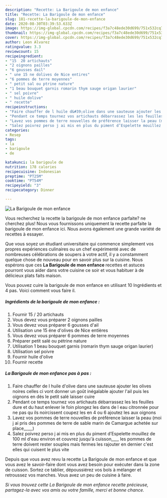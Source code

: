 ```yaml
---
description: "Recette: La Barigoule de mon enfance"
title: "Recette: La Barigoule de mon enfance"
slug: 181-recette-la-barigoule-de-mon-enfance
date: 2020-08-30T03:39:53.633Z
image: https://img-global.cpcdn.com/recipes/f3a7c48ede30d699/751x532cq70/la-barigoule-de-mon-enfance-photo-principale-de-la-recette.jpg
thumbnail: https://img-global.cpcdn.com/recipes/f3a7c48ede30d699/751x532cq70/la-barigoule-de-mon-enfance-photo-principale-de-la-recette.jpg
cover: https://img-global.cpcdn.com/recipes/f3a7c48ede30d699/751x532cq70/la-barigoule-de-mon-enfance-photo-principale-de-la-recette.jpg
author: Leon Alvarez
ratingvalue: 3.3
reviewcount: 15
recipeingredient:
- "15  20 artichauts"
- "2 oignons pailles"
- "6 gousses dail"
- " une 15 ne dolives de Nice entires"
- "6 pommes de terre moyennes"
- " petit sal ou ptrine nature"
- "1 beau bouquet garnis romarin thym sauge origan laurier"
- " sel poivre"
- " huile dolive"
- " recette"
recipeinstructions:
- "Faire chauffer de l huile d&#39;olive dans une sauteuse ajouter les olives noires celles ci vont donner un goût inégalable ajouter l&#39;ail puis les oignons en dés le petit salé laisser cuire"
- "Pendant ce temps tournez vos artichauts débarrassez les les feuilles dure et du haut enlever le foin plongez les dans de l eau citronnée pour ne pas qu ils noircissent coupez les en 4 ou 6 ajoutez les aux oignons"
- "Lavez vos pommes de terre nouvelles de préférence laisser la peau (moi j ai pris des pommes de terre de sable marin de Camargue achetée sur place,,,,,,,)"
- "Salez poivrez perso j ai mis en plus du piment d’Espelette mouillez de 100 ml d&#39;eau environ et couvrez jusqu&#39;à cuisson,,,,,, les pommes de terre doivent rester souples mais fermes les rajouter en dernier c&#39;est elles qui cuisent le plus vite"
categories:
- Resep
tags:
- la
- barigoule
- de

katakunci: la barigoule de 
nutrition: 178 calories
recipecuisine: Indonesian
preptime: "PT25M"
cooktime: "PT54M"
recipeyield: "3"
recipecategory: Dinner

---
```



![La Barigoule de mon enfance](https://img-global.cpcdn.com/recipes/f3a7c48ede30d699/751x532cq70/la-barigoule-de-mon-enfance-photo-principale-de-la-recette.jpg)

Vous recherchez la recette la barigoule de mon enfance parfaite? ne cherchez plus! Nous vous fournissons uniquement la recette parfaite la barigoule de mon enfance ici. Nous avons également une grande variété de recettes à essayer.

Que vous soyez un étudiant universitaire qui commence simplement vos propres expériences culinaires ou un chef expérimenté avec de nombreuses célébrations de soupers à votre actif, il y a constamment quelque chose de nouveau pour en savoir plus sur la cuisine. Nous espérons que ces <strong> La Barigoule de mon enfance </strong> recettes et astuces pourront vous aider dans votre cuisine ce soir et vous habituer à de délicieux plats faits maison.

<!--inarticleads1-->

Vous pouvez cuire la barigoule de mon enfance en utilisant 10 Ingrédients et 4 pas. Voici comment vous faire il.

##### Ingrédients de la barigoule de mon enfance :

1. Fournir 15 / 20 artichauts
1. Vous devez vous préparer 2 oignons pailles
1. Vous devez vous préparer 6 gousses d&#39;ail
1. Utilisation  une 15 éne d&#39;olives de Nice entières
1. Vous devez vous préparer 6 pommes de terre moyennes
1. Préparer  petit salé ou pétrine nature
1. Utilisation 1 beau bouquet garnis (romarin thym sauge origan laurier)
1. Utilisation  sel poivre
1. Fournir  huile d&#39;olive
1. Fournir  recette




<!--inarticleads2-->

##### La Barigoule de mon enfance pas à pas :

1. Faire chauffer de l huile d&#39;olive dans une sauteuse ajouter les olives noires celles ci vont donner un goût inégalable ajouter l&#39;ail puis les oignons en dés le petit salé laisser cuire
1. Pendant ce temps tournez vos artichauts débarrassez les les feuilles dure et du haut enlever le foin plongez les dans de l eau citronnée pour ne pas qu ils noircissent coupez les en 4 ou 6 ajoutez les aux oignons
1. Lavez vos pommes de terre nouvelles de préférence laisser la peau (moi j ai pris des pommes de terre de sable marin de Camargue achetée sur place,,,,,,,)
1. Salez poivrez perso j ai mis en plus du piment d’Espelette mouillez de 100 ml d&#39;eau environ et couvrez jusqu&#39;à cuisson,,,,,, les pommes de terre doivent rester souples mais fermes les rajouter en dernier c&#39;est elles qui cuisent le plus vite




<!--inarticleads1-->

<p>
Depuis que vous avez revu la recette La Barigoule de mon enfance et que vous avez le savoir-faire dont vous avez besoin pour exécuter dans la zone de cuisson. Sortez ce tablier, dépoussiérez vos bols à mélanger et retroussez vos manches. Vous avez un peu de cuisine à faire.
</p>

<p>
<i>Si vous trouvez cette La Barigoule de mon enfance recette précieuse, partagez-la avec vos amis ou votre famille, merci et bonne chance.</i>
</p>
